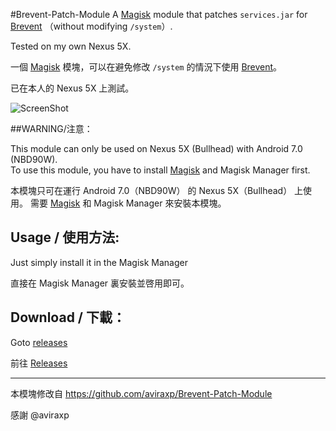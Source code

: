 #Brevent-Patch-Module
A [Magisk](http://forum.xda-developers.com/apps/magisk/official-magisk-v7-universal-systemless-t3473445) module that patches `services.jar` for [Brevent](https://github.com/liudongmiao/Brevent) （without modifying `/system`）.

Tested on my own Nexus 5X.

一個 [Magisk](http://forum.xda-developers.com/apps/magisk/official-magisk-v7-universal-systemless-t3473445) 模塊，可以在避免修改 `/system` 的情況下使用 [Brevent](https://github.com/liudongmiao/Brevent)。

已在本人的 Nexus 5X 上測試。

![ScreenShot](http://img.vim-cn.com/39/4df49e6557b3c2b6bcc5098de1b6e5053bf1f9.jpg)

##WARNING/注意：

This module can only be used on Nexus 5X (Bullhead) with Android 7.0 (NBD90W).  
To use this module, you have to install [Magisk](http://forum.xda-developers.com/apps/magisk/official-magisk-v7-universal-systemless-t3473445) and Magisk Manager first.

本模塊只可在運行 Android 7.0（NBD90W） 的 Nexus 5X（Bullhead） 上使用。
需要 [Magisk](http://forum.xda-developers.com/apps/magisk/official-magisk-v7-universal-systemless-t3473445) 和 Magisk Manager 來安裝本模塊。

## Usage / 使用方法:

Just simply install it in the Magisk Manager

直接在 Magisk Manager 裏安裝並啓用即可。


## Download / 下載：

Goto [releases](https://github.com/RedL0tus/Brevent-Patch-Module/releases)

前往 [Releases](https://github.com/RedL0tus/Brevent-Patch-Module/releases)

-----

本模塊修改自 https://github.com/aviraxp/Brevent-Patch-Module


感謝 @aviraxp